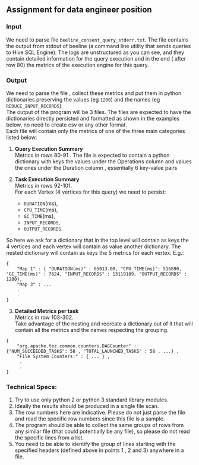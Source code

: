 ## Assignment for data engineer position

### Input

We need to parse file `beeline_consent_query_stderr.txt`.
The file contains the output from stdout of beeline (a command line utility that sends queries to Hive SQL Engine).
The logs are unstructured as you can see, and they contain detailed information for the query execution and in the end (
after row 80)
the metrics of the execution engine for this query.

### Output

We need to parse the file , collect these metrics and put them in python dictionaries preserving the values (eg `1200`)
and the names (eg `REDUCE_INPUT_RECORDS`).  
The output of the program will be 3 files. The files are expected to have the dictionaries directly persisted and
formatted as shown in the examples below, no need to create csv or any other format.  
Each file will contain only the metrics of one of the three main categories listed below:

1) **Query Execution Summary**  
   Metrics in rows 80-91 . The file is expected to contain a python dictionary with keys the values under the Operations
   column and values the ones under the Duration column ,
   essentially 6 key-value pairs

2) **Task Execution Summary**  
   Metrics in rows 92-101.  
   For each Vertex (4 vertices for this query) we need to persist:

   - `DURATION`(ms),
   - `CPU_TIME`(ms),
   - `GC_TIME`(ms),
   - `INPUT_RECORDS`,
   - `OUTPUT_RECORDS`.

So here we ask for a dictionary that in the top level will contain as keys the 4 vertices and each vertex will contain
as value another dictionary.
The nested dictionary will contain as keys the 5 metrics for each vertex. E.g.:

```
{
    "Map 1" : { "DURATION(ms)" : 65013.00, "CPU_TIME(ms)": 516890, "GC_TIME(ms)" : 7624, "INPUT_RECORDS" : 13119189, "OUTPUT_RECORDS" : 1200},
    "Map 3" : ...
    .
    .
}
```

3) **Detailed Metrics per task**   
   Metrics in row 103-302.   
   Take advantage of the nesting and recreate a dictionary out of it that will contain all the metrics and the names
   respecting the
   grouping.

```
{
    "org.apache.tez.common.counters.DAGCounter" : {"NUM_SUCCEEDED_TASKS": 58 , "TOTAL_LAUNCHED_TASKS" : 58 , ...} ,
    "File System Counters:" : { ... } ,
     .
     .
}
```

### Technical Specs:

1. Try to use only python 2 or python 3 standard library modules.
2. Ideally the results should be produced in a single file scan.
3. The row numbers here are indicative. Please do not just parse the file and read the specific row numbers since this
   file is a sample.
4. The program should be able to collect the same groups of rows from any similar file (that could potentially be any
   file), so please do not read the specific lines from a list.
5. You need to be able to identify the group of lines starting with the specified headers (defined above in points 1 , 2
   and 3) anywhere in a file.